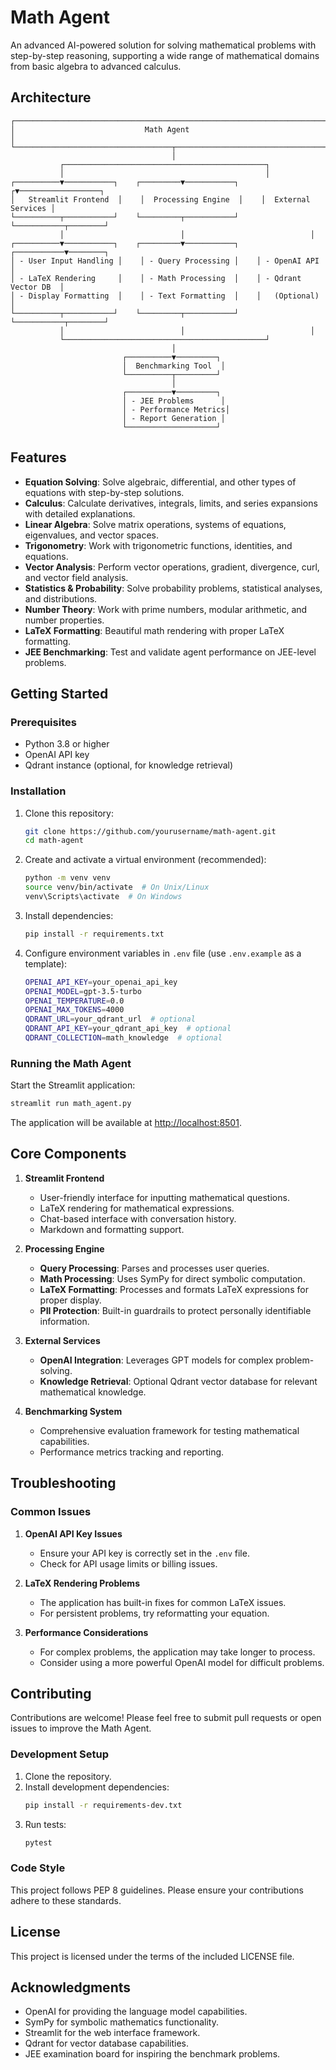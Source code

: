 # Math Agent

An advanced AI-powered solution for solving mathematical problems with step-by-step reasoning, supporting a wide range of mathematical domains from basic algebra to advanced calculus.

## Architecture

```
┌─────────────────────────────────────────────────────────────────────────┐
│                             Math Agent                                   │
└───────────────────────────────────┬─────────────────────────────────────┘
                                    │
           ┌─────────────────────────────────────────────┐
           │                                             │
┌──────────▼───────────┐    ┌─────────▼───────────┐    ┌▼──────────────────┐
│   Streamlit Frontend  │    │  Processing Engine  │    │  External Services │
└──────────┬───────────┘    └─────────┬───────────┘    └───────────┬────────┘
           │                          │                            │
┌──────────▼───────────┐    ┌─────────▼───────────┐    ┌───────────▼────────┐
│ - User Input Handling │    │ - Query Processing │    │ - OpenAI API        │
│ - LaTeX Rendering     │    │ - Math Processing  │    │ - Qdrant Vector DB  │
│ - Display Formatting  │    │ - Text Formatting  │    │   (Optional)        │
└──────────┬───────────┘    └─────────┬───────────┘    └───────────┬────────┘
           │                          │                            │
           └─────────────────────────────────────────────┘
                                    │
                         ┌──────────▼─────────┐
                         │  Benchmarking Tool  │
                         └──────────┬─────────┘
                                    │
                         ┌──────────▼─────────┐
                         │ - JEE Problems      │
                         │ - Performance Metrics│
                         │ - Report Generation │
                         └────────────────────┘
```

## Features

- **Equation Solving**: Solve algebraic, differential, and other types of equations with step-by-step solutions.
- **Calculus**: Calculate derivatives, integrals, limits, and series expansions with detailed explanations.
- **Linear Algebra**: Solve matrix operations, systems of equations, eigenvalues, and vector spaces.
- **Trigonometry**: Work with trigonometric functions, identities, and equations.
- **Vector Analysis**: Perform vector operations, gradient, divergence, curl, and vector field analysis.
- **Statistics & Probability**: Solve probability problems, statistical analyses, and distributions.
- **Number Theory**: Work with prime numbers, modular arithmetic, and number properties.
- **LaTeX Formatting**: Beautiful math rendering with proper LaTeX formatting.
- **JEE Benchmarking**: Test and validate agent performance on JEE-level problems.

## Getting Started

### Prerequisites

- Python 3.8 or higher
- OpenAI API key
- Qdrant instance (optional, for knowledge retrieval)

### Installation

1. Clone this repository:
    ```bash
    git clone https://github.com/yourusername/math-agent.git
    cd math-agent
    ```

2. Create and activate a virtual environment (recommended):
    ```bash
    python -m venv venv
    source venv/bin/activate  # On Unix/Linux
    venv\Scripts\activate  # On Windows
    ```

3. Install dependencies:
    ```bash
    pip install -r requirements.txt
    ```

4. Configure environment variables in `.env` file (use `.env.example` as a template):
    ```bash
    OPENAI_API_KEY=your_openai_api_key
    OPENAI_MODEL=gpt-3.5-turbo
    OPENAI_TEMPERATURE=0.0
    OPENAI_MAX_TOKENS=4000
    QDRANT_URL=your_qdrant_url  # optional
    QDRANT_API_KEY=your_qdrant_api_key  # optional
    QDRANT_COLLECTION=math_knowledge  # optional
    ```

### Running the Math Agent

Start the Streamlit application:

```bash
streamlit run math_agent.py
```

The application will be available at [http://localhost:8501](http://localhost:8501).

## Core Components

1. **Streamlit Frontend**
   - User-friendly interface for inputting mathematical questions.
   - LaTeX rendering for mathematical expressions.
   - Chat-based interface with conversation history.
   - Markdown and formatting support.

2. **Processing Engine**
   - **Query Processing**: Parses and processes user queries.
   - **Math Processing**: Uses SymPy for direct symbolic computation.
   - **LaTeX Formatting**: Processes and formats LaTeX expressions for proper display.
   - **PII Protection**: Built-in guardrails to protect personally identifiable information.

3. **External Services**
   - **OpenAI Integration**: Leverages GPT models for complex problem-solving.
   - **Knowledge Retrieval**: Optional Qdrant vector database for relevant mathematical knowledge.

4. **Benchmarking System**
   - Comprehensive evaluation framework for testing mathematical capabilities.
   - Performance metrics tracking and reporting.

## Troubleshooting

### Common Issues

1. **OpenAI API Key Issues**
   - Ensure your API key is correctly set in the `.env` file.
   - Check for API usage limits or billing issues.

2. **LaTeX Rendering Problems**
   - The application has built-in fixes for common LaTeX issues.
   - For persistent problems, try reformatting your equation.

3. **Performance Considerations**
   - For complex problems, the application may take longer to process.
   - Consider using a more powerful OpenAI model for difficult problems.

## Contributing

Contributions are welcome! Please feel free to submit pull requests or open issues to improve the Math Agent.

### Development Setup

1. Clone the repository.
2. Install development dependencies:
   ```bash
   pip install -r requirements-dev.txt
   ```
3. Run tests:
   ```bash
   pytest
   ```

### Code Style

This project follows PEP 8 guidelines. Please ensure your contributions adhere to these standards.

## License

This project is licensed under the terms of the included LICENSE file.

## Acknowledgments

- OpenAI for providing the language model capabilities.
- SymPy for symbolic mathematics functionality.
- Streamlit for the web interface framework.
- Qdrant for vector database capabilities.
- JEE examination board for inspiring the benchmark problems.

